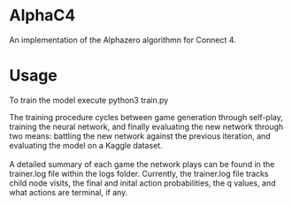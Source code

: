 # AlphaC4
An implementation of the Alphazero algorithmn for Connect 4.

# Usage
To train the model execute python3 train.py <br />

The training procedure cycles between game generation through self-play, training the neural network, and finally evaluating the new network through 
two means: battling the new network against the previous iteration, and evaluating the model on a Kaggle dataset. <br /><br />
A detailed summary of each game the network plays can be found in the trainer.log file within the logs folder. Currently, the trainer.log file tracks child node visits, the final and inital action probabilities, the q values, and what actions are terminal, if any.

